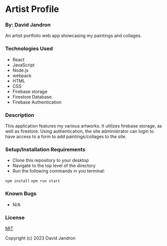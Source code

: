 # <strong>Artist Profile</strong>

### By: David Jandron

An artist portfolio web app showcasing my paintings and collages.

### Technologies Used

* React
* JavaScript
* Node.js
* webpack
* HTML
* CSS
* Firebase storage
* Firestore Database
* Firebase Authentication

### Description

This application features my various artworks. It utilizes firebase storage, as well as firestore. Using authentication, the site administrator can login to have access to a form to add paintings/collages to the site. 

### Setup/Installation Requirements

* Clone this repository to your desktop
* Navigate to the top level of the directory
* Run the following commands in you terminal:

`npm install`
`npm run start`

### Known Bugs

* N/A

### License

[MIT](https://github.com/jando79/inventory-tracker/blob/main/LICENSE)

Copyright (c) 2023 David Jandron

